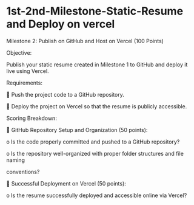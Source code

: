 # 1st-2nd-Milestone-Static-Resume and Deploy on vercel
Milestone 2: Publish on GitHub and Host on Vercel (100 Points) 

Objective:

Publish your static resume created in Milestone 1 to GitHub and deploy it live using Vercel. 

Requirements: 

 Push the project code to a GitHub repository. 

 Deploy the project on Vercel so that the resume is publicly accessible. 

Scoring Breakdown: 

 GitHub Repository Setup and Organization (50 points):

o Is the code properly committed and pushed to a GitHub repository? 

o Is the repository well-organized with proper folder structures and file naming 

conventions? 

 Successful Deployment on Vercel (50 points):

o Is the resume successfully deployed and accessible online via Vercel?
